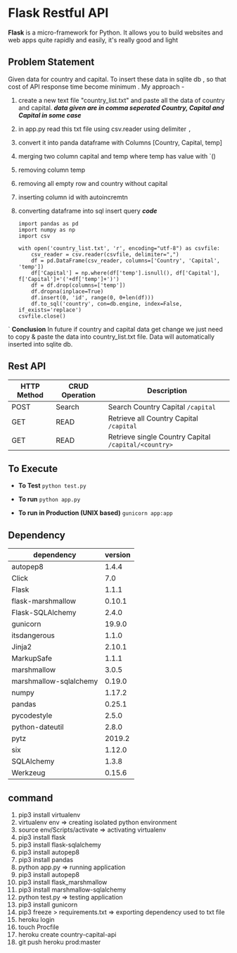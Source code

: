 
# Flask Restful API
**Flask** is a micro-framework for Python. It allows you to build websites and web apps quite rapidly and easily, it's really good and light

## Problem Statement
Given data for country and capital. To insert these data in sqlite db , so that  cost of API response time become minimum . My approach -

 1. create a new text file "country_list.txt" and paste all the data of country and capital. ***data given are in comma seperated  Country, Capital and Capital in some case***
 2. in app.py read this txt file using csv.reader using delimiter  `,`
 3. convert  it into panda dataframe with Columns [Country, Capital, temp]
 4. merging two column capital and temp where temp has value with `()
 5. removing column temp
 6. removing all empty row and country without capital
 7. inserting column id with autoincremtn
 8. converting dataframe into sql insert query
   ***code***
    
	    import pandas as pd
	    import numpy as np
		import csv
		
	    with open('country_list.txt', 'r', encoding="utf-8") as csvfile:
		    csv_reader = csv.reader(csvfile, delimiter=",")
		    df = pd.DataFrame(csv_reader, columns=['Country', 'Capital', 'temp'])
		    df['Capital'] = np.where(df['temp'].isnull(), df['Capital'], f['Capital']+'('+df['temp']+')')
		    df = df.drop(columns=['temp'])
		    df.dropna(inplace=True)
		    df.insert(0, 'id', range(0, 0+len(df)))
		    df.to_sql('country', con=db.engine, index=False, if_exists='replace')
		csvfile.close()

`	**Conclusion**
In future if country and capital data get change we just need to copy & paste the data into country_list.txt file. Data will automatically inserted into sqlite db.

##  Rest API
|HTTP Method  | CRUD Operation  | Description |
|--|--|--|
| POST | Search| Search Country Capital `/capital`|
| GET  | READ  |Retrieve all Country Capital `/capital`|
| GET| READ| Retrieve single Country Capital `/capital/<country>`|


## To Execute 

 - **To Test**
  `python test.py`
  
 - **To run** 
 `python app.py`
 - **To run in Production (UNIX based)**
  `gunicorn app:app`

## Dependency
|dependency|version|
|--|--|
|autopep8|1.4.4|
|Click|7.0|
|Flask|1.1.1|
|flask-marshmallow|0.10.1|
|Flask-SQLAlchemy|2.4.0|
|gunicorn|19.9.0|
|itsdangerous|1.1.0|
|Jinja2|2.10.1|
|MarkupSafe|1.1.1|
|marshmallow|3.0.5|
|marshmallow-sqlalchemy|0.19.0|
|numpy|1.17.2|
|pandas|0.25.1|
|pycodestyle|2.5.0|
|python-dateutil|2.8.0|
|pytz|2019.2|
|six|1.12.0|
|SQLAlchemy|1.3.8|
|Werkzeug|0.15.6|

## command

1. pip3 install virtualenv
2. virtualenv env => creating isolated python environment
3. source env/Scripts/activate => activating virtualenv
4. pip3 install flask
5. pip3 install flask-sqlalchemy
6. pip3 install autopep8
7. pip3 install pandas
8. python app.py => running application
9. pip3 install autopep8
10. pip3 install flask_marshmallow
11. pip3 install marshmallow-sqlalchemy
12. python test.py => testing application
13.  pip3 install gunicorn
14. pip3 freeze > requirements.txt => exporting dependency used to txt file
15. heroku login
16. touch Procfile
17. heroku create country-capital-api
18. git push heroku prod:master
